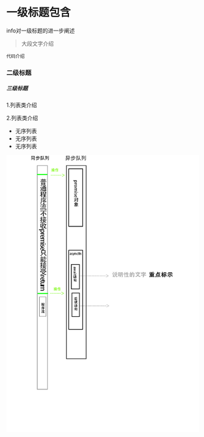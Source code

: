 



# 一级标题包含
info对一级标题的进一步阐述

>大段文字介绍


```
代码介绍
```


### 二级标题

##### 三级标题

 1.列表类介绍

 2.列表类介绍


* 无序列表
* 无序列表
* 无序列表


![](流程图.tif)